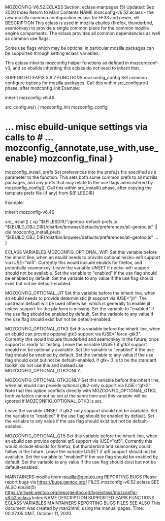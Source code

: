 MOZCONFIG-V6.52.ECLASS
Section: eclass-manpages (5)
Updated: Sep 2020
Index Return to Main Contents
NAME
mozconfig-v6.52.eclass - the new mozilla common configuration eclass for FF33 and newer, v6
DESCRIPTION
This eclass is used in mozilla ebuilds (firefox, thunderbird, seamonkey) to provide a single common place for the common mozilla engine compoments.
The eclass provides all common dependencies as well as common use flags.

Some use flags which may be optional in particular mozilla packages can be supported through setting eclass variables.

This eclass inherits mozconfig helper functions as defined in mozcoreconf-v3, and so ebuilds inheriting this eclass do not need to inherit that.

SUPPORTED EAPIS
5 6 7
FUNCTIONS
mozconfig_config
Set common configure options for mozilla packages. Call this within src_configure() phase, after mozconfig_init
Example:

inherit mozconfig-v6.46

src_configure() {         mozconfig_init
        mozconfig_config
# ... misc ebuild-unique settings via calls to # ... mozconfig_{annotate,use_with,use_enable} mozconfig_final }

mozconfig_install_prefs
Set preferences into the prefs.js file specified as a parameter to the function. This sets both some common prefs to all mozilla packages, and any prefs that may relate to the use flags administered by mozconfig_config().
Call this within src_install() phase, after copying the template prefs file (if any) from ${FILESDIR}

Example:

inherit mozconfig-v6.46

src_install() {         cp "${FILESDIR}"/gentoo-default-prefs.js "${BUILD_OBJ_DIR}/dist/bin/browser/defaults/preferences/all-gentoo.js" || die
        mozconfig_install_prefs "${BUILD_OBJ_DIR}/dist/bin/browser/defaults/preferences/all-gentoo.js"
... }

ECLASS VARIABLES
MOZCONFIG_OPTIONAL_WIFI
Set this variable before the inherit line, when an ebuild needs to provide optional necko-wifi support via IUSE="wifi". Currently this would include ebuilds for firefox, and potentially seamonkey.
Leave the variable UNSET if necko-wifi support should not be available. Set the variable to "enabled" if the use flag should be enabled by default. Set the variable to any value if the use flag should exist but not be default-enabled.

MOZCONFIG_OPTIONAL_JIT
Set this variable before the inherit line, when an ebuild needs to provide deterministic jit support via IUSE="jit". The upstream default will be used otherwise, which is generally to enable jit unless support for the platform is missing.
Set the variable to "enabled" if the use flag should be enabled by default. Set the variable to any value if the use flag should exist but not be default-enabled.

MOZCONFIG_OPTIONAL_GTK3
Set this variable before the inherit line, when an ebuild can provide optional gtk3 support via IUSE="force-gtk3". Currently this would include thunderbird and seamonkey in the future, once support is ready for testing.
Leave the variable UNSET if gtk3 support should not be optionally available. Set the variable to "enabled" if the use flag should be enabled by default. Set the variable to any value if the use flag should exist but not be default-enabled. If gtk+:3 is to be the standard toolkit, do not use this and instead use MOZCONFIG_OPTIONAL_GTK2ONLY.

MOZCONFIG_OPTIONAL_GTK2ONLY
Set this variable before the inherit line, when an ebuild can provide optional gtk2-only support via IUSE="gtk2".
Note that this option conflicts directly with MOZCONFIG_OPTIONAL_GTK3, both variables cannot be set at the same time and this variable will be ignored if MOZCONFIG_OPTIONAL_GTK3 is set.

Leave the variable UNSET if gtk2-only support should not be available. Set the variable to "enabled" if the use flag should be enabled by default. Set the variable to any value if the use flag should exist but not be default-enabled.

MOZCONFIG_OPTIONAL_QT5
Set this variable before the inherit line, when an ebuild can provide optional qt5 support via IUSE="qt5". Currently this would include ebuilds for firefox, but thunderbird and seamonkey could follow in the future.
Leave the variable UNSET if qt5 support should not be available. Set the variable to "enabled" if the use flag should be enabled by default. Set the variable to any value if the use flag should exist but not be default-enabled.

MAINTAINERS
mozilla team <mozilla@gentoo.org>
REPORTING BUGS
Please report bugs via https://bugs.gentoo.org/
FILES
mozconfig-v6.52.eclass
SEE ALSO
ebuild(5)
https://gitweb.gentoo.org/repo/gentoo.git/log/eclass/mozconfig-v6.52.eclass
Index
NAME
DESCRIPTION
SUPPORTED EAPIS
FUNCTIONS
ECLASS VARIABLES
MAINTAINERS
REPORTING BUGS
FILES
SEE ALSO
This document was created by man2html, using the manual pages.
Time: 00:27:05 GMT, October 11, 2020
